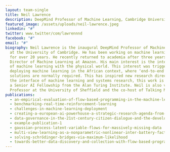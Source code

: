 ```yaml
---
layout: team-single
title: Neil Lawrence
description: DeepMind Professor of Machine Learning, Cambridge University
featured_image: /assets/uploads/neil-lawrence.jpeg
linkedin: "#"
twitter: www.twitter/com/lawrennnd
facebook: "#"
email: "#"
biography: Neil Lawrence is the inaugural DeepMind Professor of Machine Learning
  at the University of Cambridge. He has been working on machine learning models
  for over 20 years. He recently returned to academia after three years as
  Director of Machine Learning at Amazon. His main interest is the interaction
  of machine learning with the physical world. This interest was triggered by
  deploying machine learning in the African context, where ‘end-to-end’
  solutions are normally required. This has inspired new research directions at
  the interface of machine learning and systems research, this work is funded by
  a Senior AI Fellowship from the Alan Turing Institute. Neil is also visiting
  Professor at the University of Sheffield and the co-host of Talking Machines.
publications:
  - an-empirical-evaluation-of-flow-based-programming-in-the-machine-learning-deployment-context
  - benchmarking-real-time-reinforcement-learning
  - challenges-in-machine-learning-deployment
  - creating-a-european-ai-powerhouse-a-strategic-research-agenda-from-the-european-learning-and-intelligent-systems-excellence-elise-consortium
  - data-governance-in-the-21st-century-citizen-dialogue-and-the-development-of-data-trusts
  - example-publication-1
  - gaussian-process-latent-variable-flows-for-massively-missing-data
  - multi-view-learning-as-a-nonparametric-nonlinear-inter-battery-factor-analysis
  - solving-schrödinger-bridges-via-maximum-likelihood
  - towards-better-data-discovery-and-collection-with-flow-based-programming
---
```

